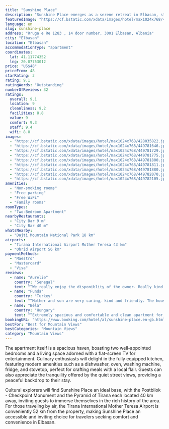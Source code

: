 ```yaml
---
title: "Sunshine Place"
description: "Sunshine Place emerges as a serene retreat in Elbasan, strategically positioned a mere 40 km away from the vibrant Skanderbeg Square and the captivating Dajti Ekspres Cable Car."
featuredImage: "https://cf.bstatic.com/xdata/images/hotel/max1024x768/428035822.jpg?k=f22deb14bffb2cbf8cc496761183b764e83a719394aa81f319b646bfba718ecf&o=&hp=1"
language: en
slug: sunshine-place
address: "Rruga e Re 1283 , 14 door number, 3001 Elbasan, Albania"
city: "Elbasan"
location: "Elbasan"
accommodationType: "apartment"
coordinates:
  lat: 41.11774352
  lng: 20.07753012
price: "US$48"
priceFrom: 48
starRating: 3
rating: 9.1
ratingWords: "Outstanding"
numberOfReviews: 32
ratings:
  overall: 9.1
  location: 9
  cleanliness: 9.2
  facilities: 8.8
  value: 9
  comfort: 9.3
  staff: 9.4
  wifi: 8.8
images:
  - "https://cf.bstatic.com/xdata/images/hotel/max1024x768/428035822.jpg?k=f22deb14bffb2cbf8cc496761183b764e83a719394aa81f319b646bfba718ecf&o=&hp=1"
  - "https://cf.bstatic.com/xdata/images/hotel/max1024x768/449781646.jpg?k=52f477e38e0d328a427ee59d606dd8a06fdc07b356de850166154e805a62946f&o=&hp=1"
  - "https://cf.bstatic.com/xdata/images/hotel/max1024x768/449781729.jpg?k=80bc847bc25170950a485beb1e56fef54740cbeab6eecd9c3c6dbbc53b09b257&o=&hp=1"
  - "https://cf.bstatic.com/xdata/images/hotel/max1024x768/449781775.jpg?k=9a2160958291ae3907f9b9bc31e4d9c0460d23ae70ebca82970d436a9996f48c&o=&hp=1"
  - "https://cf.bstatic.com/xdata/images/hotel/max1024x768/449781800.jpg?k=cc8f094496247aa5abf63b7a29792bdb2afc65dd2baac646e67426f6da285adc&o=&hp=1"
  - "https://cf.bstatic.com/xdata/images/hotel/max1024x768/449781811.jpg?k=87fdfbe0353ea9ff07a427e4810dd4b88c61c65c70903827cd89c90155d7754b&o=&hp=1"
  - "https://cf.bstatic.com/xdata/images/hotel/max1024x768/449781880.jpg?k=c9178545f5d5dd7db5f538572dfa04eb49593505ece761c0b5732f41290fdd28&o=&hp=1"
  - "https://cf.bstatic.com/xdata/images/hotel/max1024x768/449782070.jpg?k=e6098ff03b9b2ada59937c7f458257ef637b522bfa94176ed2f7643eb61c8c33&o=&hp=1"
  - "https://cf.bstatic.com/xdata/images/hotel/max1024x768/449782105.jpg?k=4e05e1ce21fcfceed97992be45972283335ba0eba59c818b78464b97924328b2&o=&hp=1"
amenities:
  - "Non-smoking rooms"
  - "Free parking"
  - "Free WiFi"
  - "Family rooms"
roomTypes:
  - "Two-Bedroom Apartment"
nearbyRestaurants:
  - "City Bar 9 m"
  - "City Bar 40 m"
whatsNearby:
  - "Dajti Mountain National Park 18 km"
airports:
  - "Tirana International Airport Mother Teresa 43 km"
  - "Ohrid Airport 56 km"
paymentMethods:
  - "Maestro"
  - "Mastercard"
  - "Visa"
reviews:
  - name: "Aurelie"
    country: "Senegal"
    text: "“We really enjoy the disponiblity of the owner. Really kind hé gaves us many advices”"
  - name: "Funda"
    country: "Turkey"
    text: "“Mother and son are very caring, kind and friendly. The house is very clean. everything has been considered...”"
  - name: "Béla"
    country: "Hungary"
    text: "“Extremely spacious and comfortable and clean apartment for exploring Elbasan. Our hosts were very nice, helpful and always available and communicative.”"
bookingURL: "https://www.booking.com/hotel/al/sunshine-place.en-gb.html?aid=8035640"
bestFor: "Best for Mountain Views"
bestCategories: "Mountain Views"
category: "Mountain Views"
---
```


The apartment itself is a spacious haven, boasting two well-appointed bedrooms and a living space adorned with a flat-screen TV for entertainment. Culinary enthusiasts will delight in the fully equipped kitchen, featuring modern amenities such as a dishwasher, oven, washing machine, fridge, and stovetop, perfect for crafting meals with a local flair. Guests can also appreciate the tranquility offered by the quiet street views, providing a peaceful backdrop to their stay.

Cultural explorers will find Sunshine Place an ideal base, with the Postbllok - Checkpoint Monument and the Pyramid of Tirana each located 40 km away, inviting guests to immerse themselves in the rich history of the area. For those traveling by air, the Tirana International Mother Teresa Airport is conveniently 52 km from the property, making Sunshine Place an accessible and inviting choice for travelers seeking comfort and convenience in Elbasan.